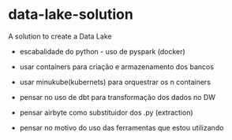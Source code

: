 # data-lake-solution
A solution to create a Data Lake

- escabalidade do python - uso de pyspark (docker)

- usar containers para criação e armazenamento dos bancos
- usar minukube(kubernets) para orquestrar os n containers
- pensar no uso de dbt para transformação dos dados no DW
- pensar airbyte como substituidor dos .py (extraction)
- pensar no motivo do uso das ferramentas que estou utilizando